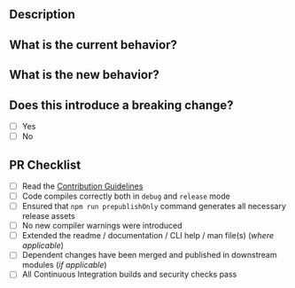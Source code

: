## Description
<!-- Describe the big picture of your changes here. If it fixes a bug or resolves a feature request, be sure to link to that issue. -->

## What is the current behavior?
<!-- Describe the current behavior that you are modifying. -->

## What is the new behavior?
<!-- Describe the behavior or changes that are being added by this PR. -->

## Does this introduce a breaking change?

* [ ] Yes
* [ ] No

## PR Checklist
<!-- You can also fill these out after creating the PR. If you're unsure about any of them, don't hesitate to ask. -->

* [ ] Read the [Contribution Guidelines](https://github.com/theonethread/.github/blob/master/.github/contributing.md "Open")
* [ ] Code compiles correctly both in `debug` and `release` mode
* [ ] Ensured that `npm run prepublishOnly` command generates all necessary release assets
* [ ] No new compiler warnings were introduced 
* [ ] Extended the readme / documentation / CLI help / man file(s) (_where applicable_)
* [ ] Dependent changes have been merged and published in downstream modules (_if applicable_)
* [ ] All Continuous Integration builds and security checks pass
